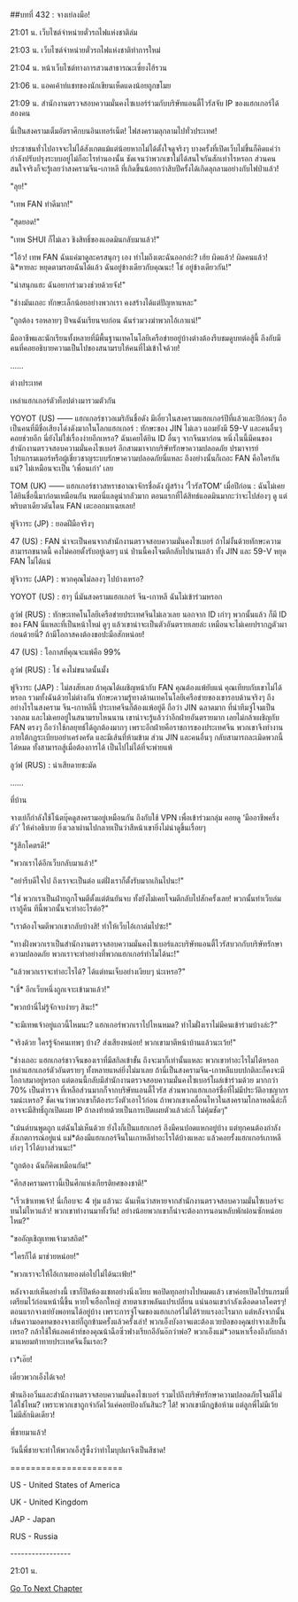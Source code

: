 ##บทที่ 432 : จางเย่ลงมือ!

21:01 น. เว็บไซต์จำหน่ายตั๋วรถไฟแห่งชาติล่ม

21:03 น. เว็บไซต์จำหน่ายตั๋วรถไฟแห่งชาติทำการใหม่

21:04 น. หน้าเว็บไซต์ทางการสวนสาธารณะเซี่ยงไฮ้รวน

21:06 น. แอคเค้าท์แชทของนักเขียนเห็ดแดงน้อยถูกขโมย

21:09 น. สำนักงานตรวจสอบความมั่นคงไซเบอร์ร่วมกับบริษัทแอนตี้ไวรัสจับ IP ของแฮกเกอร์ได้สองคน

นี่เป็นสงครามเต็มอัตราศึกบนอินเทอร์เน็ต!
ไฟสงครามลุกลามไปทั่วประเทศ!

ประชาชนทั่วไปอาจจะไม่ได้สังเกตแม้แต่น้อยหากไม่ได้ตั้งใจดูจริงๆ บางครั้งที่เปิดเว็บไม่ขึ้นก็คิดแค่ว่ากำลังปรับปรุงระบบอยู่ไม่ก็อะไรทำนองนั้น ชัดเจนว่าพวกเขาไม่ได้สนใจกันสักเท่าไรหรอก ส่วนคนสนใจจริงก็จะรู้เลยว่าสงครามจีน-เกาหลี ที่เกิดขึ้นน้อยกว่าสิบปีครั้งได้เกิดลุกลามอย่างกับไฟป่าแล้ว!

"ลุย!"

"เทพ FAN ทำดีมาก!"

"สุดยอด!"

"เทพ SHUI ก็ไม่เลว ชิงสิทธิ์ของแอดมินกลับมาแล้ว!"

"โอ้ว! เทพ FAN ฉันแค่มาดูละครสนุกๆ เอง ทำไมถึงเตะฉันออกอ่ะ? เฮ้ย ผิดแล้ว! ผิดคนแล้ว! ฉิ*หายละ หยุดตามรอยฉันได้แล้ว ฉันอยู่ข้างเดียวกับคุณนะ! โธ่ อยู่ข้างเดียวกัน!"

"น่าสนุกแฮะ ฉันอยากร่วมวงช่วยด้วยจัง!"

"ช่างมันเถอะ ทักษะเล็กน้อยอย่างพวกเรา คงสร้างได้แต่ปัญหาแหละ"

"ถูกต้อง รอหลายๆ ปีจนฉันเรียนจบก่อน ฉันร่วมวงฆ่าพวกไอ้เกาแน่!"

มืออาชีพและนักเรียนทั้งหลายที่มีพื้นฐานเทคโนโลยีเครือข่ายอยู่บ้างต่างต้องรีบชมดูบทต่อสู้นี้ ถึงกับมีคนที่คอยอธิบายความเป็นไปของสนามรบให้คนที่ไม่เข้าใจด้วย!

……

ต่างประเทศ

เหล่าแฮกเกอร์ตัวท็อปต่างมารวมตัวกัน

YOYOT (US) —— แฮกเกอร์ชาวอเมริกันชื่อดัง มีเอี่ยวในสงครามแฮกเกอร์ปีที่แล้วและปีก่อนๆ ถือเป็นคนที่มีชื่อเสียงโด่งดังมากในโลกแฮกเกอร์ : ทักษะของ JIN ไม่เลว แถมยังมี 59-V และคนอื่นๆ คอยช่วยอีก นี่ยังไม่ใช่เรื่องง่ายอีกเหรอ? ฉันเคยได้ยิน ID อื่นๆ จากจีนมาก่อน หนึ่งในนี้มีคนของสำนักงานตรวจสอบความมั่นคงไซเบอร์ อีกสามมาจากบริษัทรักษาความปลอดภัย ปรมาจารย์โปรแกรมเมอร์หรือผู้เชี่ยวชาญระบบรักษาความปลอดภัยนี่แหละ ถึงอย่างนั้นก็เถอะ FAN คือใครกันแน่? ไม่เหมือนจะเป็น ‘เพื่อนเก่า’ เลย

TOM (UK) —— แฮกเกอร์ชาวสหราชอาณาจักรชื่อดัง ผู้สร้าง ‘ไวรัสTOM’ เมื่อปีก่อน : ฉันไม่เคยได้ยินชื่อนี้มาก่อนเหมือนกัน หมอนี่แลดูน่ากลัวมาก ตอนแรกที่ได้สิทธ์แอดมินมากะว่าจะไปส่องๆ ดู แต่พริบตาเดียวดันโดน FAN เตะออกมาเฉยเลย!

ฟูจิวาระ (JP) : ยอดฝีมือจริงๆ

47 (US) : FAN น่าจะเป็นคนจากสำนักงานตรวจสอบความมั่นคงไซเบอร์ ถ้าไม่งั้นด้วยทักษะความสามารถขนาดนี้ คงไม่คอยตั้งรับอยู่เฉยๆ แน่ ป่านนี้คงโจมตีกลับไปนานแล้ว ทั้ง JIN และ 59-V หยุด FAN ไม่ได้แน่

ฟูจิวาระ (JAP) : พวกคุณไม่ลองๆ ไปบ้างเหรอ?

YOYOT (US) : ฮาๆ นี่มันสงครามแฮกเกอร์ จีน-เกาหลี ฉันไม่เข้าร่วมหรอก

ลูว์ฟ (RUS) : ทักษะเทคโนโลยีเครือข่ายประเทศจีนไม่เลวเลย นอกจาก ID เก่าๆ พวกนั้นแล้ว ก็มี ID ของ FAN นี่แหละที่เป็นหน้าใหม่ ดูๆ แล้วเขาน่าจะเป็นตัวอันตรายเลยล่ะ เหมือนจะไม่เคยปรากฎตัวมาก่อนด้วยนี่? ถ้ามีโอกาสคงต้องขอปะมือสักหน่อย!

47 (US) : โอกาสที่คุณจะแพ้คือ 99%

ลูว์ฟ (RUS) : โธ่ คงไม่ขนาดนั้นมั้ง

ฟูจิวาระ (JAP) : ไม่สงสัยเลย ถ้าคุณได้เผชิญหน้ากับ FAN คุณต้องแพ้ยับแน่ คุณเทียบกับเขาไม่ได้หรอก รวมทั้งฉันด้วยไม่ต่างกัน ทักษะความรู้ทางด้านเทคโนโลยีเครือข่ายของเขารอบด้านจริงๆ ถึงอย่างไรในสงคราม จีน-เกาหลีนี้ ประเทศจีนก็ต้องแพ้อยู่ดี ถือว่า JIN ฉลาดมาก ที่นำทีมจู่โจมเป็นวงกลม และไม่เคยอยู่ในสนามรบไหนนาน เขาน่าจะรู้แล้วว่าอีกฝ่ายอันตรายมาก เลยไม่กล้าเผชิญกับ FAN ตรงๆ ถือว่าใช้กลยุทธ์ได้ถูกต้องมากๆ เพราะอีกฝ่ายคือราชการของประเทศจีน พวกเขาจึงทำงานภายใต้กฎระเบียบอย่าเคร่งครัด และมีเส้นที่ห้ามข้าม ส่วน JIN และคนอื่นๆ กลับสามารถละเมิดพวกนี้ได้หมด ทั้งสามารถสู้เมื่อต้องการได้ เป็นไปไม่ได้ที่จะพ่ายแพ้

ลูว์ฟ (RUS) : น่าเสียดายชะมัด

……

ที่บ้าน

จางเย่ก็กำลังใช้โน้ตบุ๊คดูสงครามอยู่เหมือนกัน ถึงกับใช้ VPN เพื่อเข้าร่วมกลุ่ม คอยดู ‘มืออาชีพครึ่งตัว’ ให้คำอธิบาย ยิ่งเวลาผ่านไปกลายเป็นว่าสีหน้าเขายิ่งไม่น่าดูขึ้นเรื่อยๆ

"รู้สึกโคตรดี!"

"พวกเราได้อีกเว็บกลับมาแล้ว!"

"อย่ารีบดีใจไป ถึงเราจะเป็นต่อ แต่ฝั่งเราก็ตั้งรับมากเกินไปนะ!"

"ใช่ พวกเราเป็นฝ่ายถูกโจมตีตั้งแต่ต้นยันจบ ทั้งยังไม่เคยโจมตีกลับไปสักครั้งเลย! พวกนั้นทำเว็บล่ม เรากู้คืน ทีนี้พวกนั้นจะทำอะไรต่อ?"

"เราต้องโจมตีพวกเขากลับบ้างสิ! ทำให้เว็บไอ้เกาล่มไปซะ!"

"ทางฝั่งพวกเราเป็นสำนักงานตรวจสอบความมั่นคงไซเบอร์และบริษัทแอนตี้ไวรัสบวกกับบริษัทรักษาความปลอดภัย พวกเราจะทำอย่างที่พวกแฮกเกอร์ทำไมได้นะ!"

"แล้วพวกเราจะทำอะไรได้? ได้แต่ทนเจ็บอย่างเงียบๆ น่ะเหรอ?"

"เชี่* อีกเว็บหนึ่งถูกเจาะเข้ามาแล้ว!"

"พวกบ้านี่ไม่รู้จักจบง่ายๆ สินะ!"

"จะมีเทพเจ้าอยู่แถวนี้ไหมนะ? แฮกเกอร์พวกเราไปไหนหมด? ทำไมฝั่งเราไม่มีคนเข้าร่วมบ้างล่ะ?"

"จริงด้วย ใครรู้จักคนเทพๆ บ้าง? ส่งเสียงหน่อย! พวกเขามาตีหน้าบ้านแล้วนะเว้ย!"

"ช่างเถอะ แฮกเกอร์ชาวจีนของเราที่มีสกิลเข้าขั้น ถึงจะมาก็เท่านั้นแหละ พวกเขาทำอะไรไม่ได้หรอก เหล่าแฮกเกอร์ตัวอันตรายๆ ทั้งหลายแหล่ยิ่งไม่มาเลย ถ้านี่เป็นสงครามจีน-เกาหลีแบบปกติละก็คงจะมีโอกาสมาอยู่หรอก แต่ตอนนี้กลับมีสำนักงานตรวจสอบความมั่นคงไซเบอร์โผล่เข้าร่วมด้วย มากกว่า 70% เป็นตำรวจ ที่เหลือส่วนมากก็จากบริษัทแอนตี้ไวรัส ส่วนพวกแฮกเกอร์ชื่อที่ไม่มีประวัติอาชญากรรมน่ะเหรอ? ชัดเจนว่าพวกเขาก็ต้องระวังตัวเอาไว้ก่อน ถ้าพวกเขาเคลื่อนไหวในสงครามโกลาหลนี้ล่ะก็อาจจะมีสิทธิ์ถูกเปิดเผย IP ถ้าลงท้ายด้วยเป็นการเปิดเผยตัวแล้วล่ะก็ ไม่คุ้มชัดๆ"

"เม้นต์บนพูดถูก แต่ฉันไม่เห็นด้วย ยังไงก็เป็นแฮกเกอร์ ถึงมีคนปอดแหกอยู่บ้าง แต่ทุกคนต้องกำลังสังเกตการณ์อยู่แน่ แม่*ต้องมีแฮกเกอร์จีนในเกาหลีทำอะไรได้บ้างแหละ แล้วคอยรั้งแฮกเกอร์เกาหลีเก่งๆ ไว้ได้บางส่วนนะ!"

"ถูกต้อง ฉันก็คิดเหมือนกัน!"

"ศึกสงครามคราวนี้เป็นศึกแห่งเกียรติยศของชาติ!"

"เร็วเข้าเทพเจ้า! นี่เกือบจะ 4 ทุ่ม แล้วนะ ฉันเห็นว่าสหายจากสำนักงานตรวจสอบความมั่นไซเบอร์จะทนไม่ไหวแล้ว! พวกเขาทำงานมาทั้งวัน! อย่างน้อยพวกเขาก็น่าจะต้องการนอนหลับพักผ่อนซักหน่อยไหม?"

"ขออัญเชิญเทพเจ้ามาสถิต!"

"ใครก็ได้ มาช่วยหน่อย!"

"พวกเราจะให้ไอ้เกาผยองต่อไปไม่ได้นะเฟ้ย!"

หลังจางเย่เห็นอย่างนี้ เขาก็ปิดห้องแชทอย่างนิ่งเงียบ พอปิดทุกอย่างไปหมดแล้ว เขาค่อยเปิดโปรแกรมที่เตรียมไว้ก่อนหน้านี้ขึ้น หายใจเฮือกใหญ่ สายตาเขาพลันแปรเปลี่ยน แน่นอนเขากำลังเดือดดาลโคตรๆ! ตอนแรกจางเย่ยังพอทนได้อยู่บ้าง เพราะการจู่โจมของแฮกเกอร์ไม่ได้ร้ายแรงอะไรมาก แต่หลังจากนั้น เส้นความอดทดของจางเย่ก็ถูกข้ามครั้งแล้วครั้งเล่า! พวกเอ็งบังอาจแตะต้องเวยป๋อของคุณย่าจางเสียงั้นเหรอ? กล้าใช้ให้แอคเค้าท์ของคุณน้าฉือซิ่วฟางเรียกอีอันอ๊กว่าพ่อ? พวกเอ็งแม่*วอนหาเรื่องถึงกับกล้ามาแหยมท้าทายประเทศจีนงั้นเรอะ?

เว*เอ๊ย!

เดี๋ยวพวกเอ็งได้เจอ!

ฟ่านอิงอวิ๋นและสำนักงานตรวจสอบความมั่นคงไซเบอร์ รวมไปถึงบริษัทรักษาความปลอดภัยโจมตีไม่ได้ใช่ไหม? เพราะพวกเขาถูกจำกัดไว้แค่คอยป้องกันสินะ? ได้! พวกเขามีกฎข้อห้าม แต่ลูกพี่ไม่มีเว้ย ไม่มีสักนิดเดียว!

พี่ชายมาแล้ว!

วันนี้พี่ชายจะทำให้พวกเอ็งรู้ซึ้งว่าทำไมบุปผาจึงเป็นสีชาด!

======================

US - United States of America

UK - United Kingdom

JAP - Japan

RUS - Russia

*-*-*-*-*-*-*-*-*-*-*-*-*-*-*-*-*-*


21:01 น.


[Go To Next Chapter]( ./33.md)
